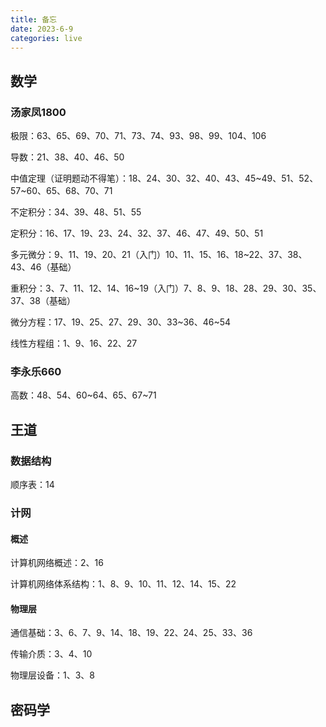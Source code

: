 ```yaml
---
title: 备忘
date: 2023-6-9
categories: live
---
```


## 数学

### 汤家凤1800

极限：63、65、69、70、71、73、74、93、98、99、104、106

导数：21、38、40、46、50

中值定理（证明题动不得笔）：18、24、30、32、40、43、45~49、51、52、57~60、65、68、70、71

不定积分：34、39、48、51、55

定积分：16、17、19、23、24、32、37、46、47、49、50、51

多元微分：9、11、19、20、21（入门）10、11、15、16、18~22、37、38、43、46（基础）

重积分：3、7、11、12、14、16~19（入门）7、8、9、18、28、29、30、35、37、38（基础）

微分方程：17、19、25、27、29、30、33~36、46~54

线性方程组：1、9、16、22、27

### 李永乐660

高数：48、54、60~64、65、67~71

## 王道

### 数据结构

顺序表：14

### 计网

#### 概述

计算机网络概述：2、16

计算机网络体系结构：1、8、9、10、11、12、14、15、22

#### 物理层

通信基础：3、6、7、9、14、18、19、22、24、25、33、36

传输介质：3、4、10

物理层设备：1、3、8

## 密码学
